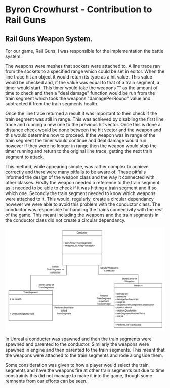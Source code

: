# Byron Crowhurst - Contribution to Rail Guns
## Rail Guns Weapon System.

For our game, Rail Guns, I was responsible for the implementation the battle system.

The weapons were meshes that sockets were attached to. A line trace ran from the sockets to a specified range which could be set in editor.
When the line trace hit an object it would return its type as a hit value. This value would be checked and, if the value was equal to that of a train segment, a timer would start. This timer would take the weapons "" as the amount of time to check and then a "deal damage" function would be run from the train segment which took the weapons "damagePerRound" value and subtracted it from the train segments health.

Once the line trace returned a result it was important to then check if the train segment was still in range. This was achieved by disabling the first line trace and running a new one to the previous hit vector. Once this is done a distance check would be done between the hit vector and the weapon and this would determine how to proceed.
If the weapon was in range of the train segment the timer would continue and deal damage would run however if they were no longer in range then the weapon would stop the timer running and return to the original line trace, getting the next train segment to attack.

This method, while appearing simple, was rather complex to achieve correctly and there were many pitfalls to be aware of. These pitfalls informed the design of the weapon class and the way it connected with other classes.
Firstly the weapon needed a reference to the train segment, as it needed to be able to check if it was hitting a train segment and if so which one.
Secondly the train segment needed to know which weapons were attached to it.
This would, regularly, create a circular dependancy however we were able to avoid this problem with the conductor class.
The conductor was responsible for handling the trains connectivity with the rest of the game. This meant including the weapons and the train segments in the conductor class did not create a circular dependancy.

![UML of Weapon](/Pictures/Byron/WeaponClassDiagram.png)

In Unreal a conducter was spawned and then the train segments were spawned and parented to the conductor. Similarly the weapons were spawned in engine and then parented to the train segments. This meant that the weapons were attached to the train segments and rode alongside them.

Some consideration was given to how a player would select the train segments and have the weapons fire at other train segments but due to time constraints this did not manage to make it into the game, though some remnents from our efforts can be seen.
